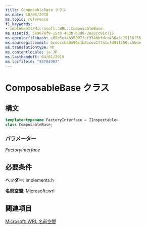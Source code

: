 ```yaml
---
title: ComposableBase クラス
ms.date: 10/03/2018
ms.topic: reference
f1_keywords:
- implements/Microsoft::WRL::ComposableBase
ms.assetid: 5e967ef9-15c8-483b-b0d0-2e28cc91c715
ms.openlocfilehash: c85a5cfab38997fcf334bbfdce486a8c25116f56
ms.sourcegitcommit: 5cecccba0a96c1b4ccea1f7a1cfd91f259cc5bde
ms.translationtype: MT
ms.contentlocale: ja-JP
ms.lasthandoff: 04/01/2019
ms.locfileid: "58784987"
---
```

# <a name="composablebase-class"></a>ComposableBase クラス

## <a name="syntax"></a>構文

```cpp
template<typename FactoryInterface = IInspectable>
class ComposableBase;
```

### <a name="parameters"></a>パラメーター

*FactoryInterface*

## <a name="requirements"></a>必要条件

**ヘッダー:** implements.h

**名前空間:** Microsoft::wrl

## <a name="see-also"></a>関連項目

[Microsoft::WRL 名前空間](microsoft-wrl-namespace.md)